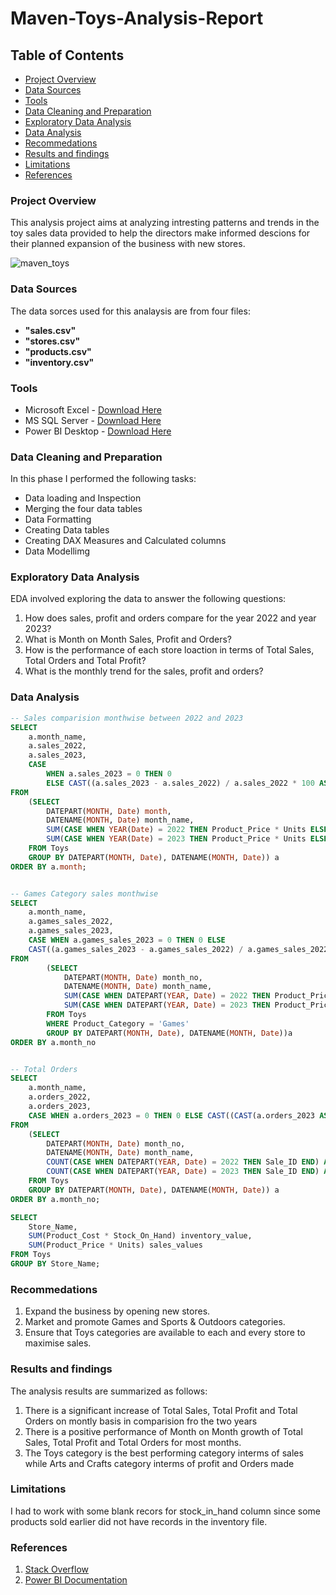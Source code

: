 # Maven-Toys-Analysis-Report

## Table of Contents
- [Project Overview](#project-overview)
- [Data Sources](#data-sources)
- [Tools](#tools)
- [Data Cleaning and Preparation](#data-cleaning-and-preparation)
- [Exploratory Data Analysis](#exploratory-data-analysis)
- [Data Analysis](#data-analysis)
- [Recommedations](#recommedations)
- [Results and findings](#results-and-findings)
- [Limitations](#limitations)
- [References](#references)

### Project Overview
This analysis project aims at analyzing intresting patterns and trends in the toy sales data provided to help the directors make informed descions for their planned expansion of the business with new stores.

![maven_toys](https://github.com/Joendege/Maven-Toys-Analysis-Report/assets/123901910/9b70f00e-8756-45f2-970d-27380c057537)


### Data Sources
The data sorces used for this analaysis are from four files:
- **"sales.csv"**
- **"stores.csv"**
- **"products.csv"**
- **"inventory.csv"**


### Tools
- Microsoft Excel - [Download Here](https://www.microsoft.com)
- MS SQL Server - [Download Here](https://www.microsoft.com)
- Power BI Desktop - [Download Here](https://www.microsoft.com)

### Data Cleaning and Preparation
In this phase I performed the following tasks:
- Data loading and Inspection
- Merging the four data tables
- Data Formatting
- Creating Data tables
- Creating DAX Measures and Calculated columns
- Data Modellimg

### Exploratory Data Analysis
EDA involved exploring the data to answer the following questions:
1. How does sales, profit and orders compare for the year 2022 and year 2023?
2. What is Month on Month Sales, Profit and Orders?
3. How is the performance of each store loaction in terms of Total Sales, Total Orders and Total Profit?
4. What is the monthly trend for the sales, profit and orders?


### Data Analysis

``` SQL
-- Sales comparision monthwise between 2022 and 2023
SELECT 
	a.month_name,
	a.sales_2022,
	a.sales_2023,
	CASE 
		WHEN a.sales_2023 = 0 THEN 0 
		ELSE CAST((a.sales_2023 - a.sales_2022) / a.sales_2022 * 100 AS DECIMAL(5,2)) END AS mom_increase
FROM 
	(SELECT 
		DATEPART(MONTH, Date) month,
		DATENAME(MONTH, Date) month_name,
		SUM(CASE WHEN YEAR(Date) = 2022 THEN Product_Price * Units ELSE 0 END) sales_2022, 
		SUM(CASE WHEN YEAR(Date) = 2023 THEN Product_Price * Units ELSE 0 END) sales_2023
	FROM Toys
	GROUP BY DATEPART(MONTH, Date), DATENAME(MONTH, Date)) a
ORDER BY a.month;
```
``` SQL

-- Games Category sales monthwise 
SELECT 
	a.month_name,
	a.games_sales_2022,
	a.games_sales_2023,
	CASE WHEN a.games_sales_2023 = 0 THEN 0 ELSE 
	CAST((a.games_sales_2023 - a.games_sales_2022) / a.games_sales_2022 * 100 AS DECIMAL(5,2)) END mom_games
FROM
		(SELECT 
			DATEPART(MONTH, Date) month_no,
			DATENAME(MONTH, Date) month_name,
			SUM(CASE WHEN DATEPART(YEAR, Date) = 2022 THEN Product_Price * Units ELSE 0 END) AS games_sales_2022,
			SUM(CASE WHEN DATEPART(YEAR, Date) = 2023 THEN Product_Price * Units ELSE 0 END) AS games_sales_2023
		FROM Toys
		WHERE Product_Category = 'Games'
		GROUP BY DATEPART(MONTH, Date), DATENAME(MONTH, Date))a
ORDER BY a.month_no

```
``` SQL

-- Total Orders
SELECT 
	a.month_name,
	a.orders_2022,
	a.orders_2023,
	CASE WHEN a.orders_2023 = 0 THEN 0 ELSE CAST((CAST(a.orders_2023 AS DECIMAL(7,2)) - a.orders_2022) / a.orders_2022 * 100 AS DECIMAL(7,2)) END AS mom_orders
FROM
	(SELECT 
		DATEPART(MONTH, Date) month_no,
		DATENAME(MONTH, Date) month_name,
		COUNT(CASE WHEN DATEPART(YEAR, Date) = 2022 THEN Sale_ID END) AS orders_2022,
		COUNT(CASE WHEN DATEPART(YEAR, Date) = 2023 THEN Sale_ID END) AS orders_2023
	FROM Toys
	GROUP BY DATEPART(MONTH, Date), DATENAME(MONTH, Date)) a
ORDER BY a.month_no;

SELECT 
	Store_Name,
	SUM(Product_Cost * Stock_On_Hand) inventory_value,
	SUM(Product_Price * Units) sales_values
FROM Toys
GROUP BY Store_Name;
```

### Recommedations
1. Expand the business by opening  new  stores.
2. Market and promote Games and Sports & Outdoors categories.
3. Ensure that Toys categories are available to each and every store to maximise sales.

### Results and findings
The analysis results are summarized as follows:
1. There is a significant increase of Total Sales, Total Profit and Total Orders on montly basis in comparision fro the two years
2. There is a positive performance of Month on Month growth of Total Sales, Total Profit and Total Orders for most months.
3. The Toys category is the best performing category interms of sales while Arts and Crafts category interms of profit and Orders made

### Limitations
I had to work with some blank recors for stock_in_hand column since some products sold earlier did not have records in the inventory file.

### References
1. [Stack Overflow](https://www.stackoverflow.com)
2. [Power BI Documentation](https://www.microsoft.com)
